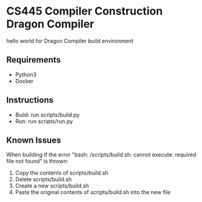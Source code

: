 # CS445 Compiler Construction Dragon Compiler

hello world for Dragon Compiler build environment

## Requirements

- Python3
- Docker

## Instructions

- Build: run scripts/build.py
- Run: run scripts/run.py

## Known Issues

When building if the error "bash: /scripts/build.sh: cannot execute: required file not found" is thrown:

1. Copy the contents of scripts/build.sh
2. Delete scripts/build.sh
3. Create a new scripts/build.sh
4. Paste the original contents of scripts/build.sh into the new file

